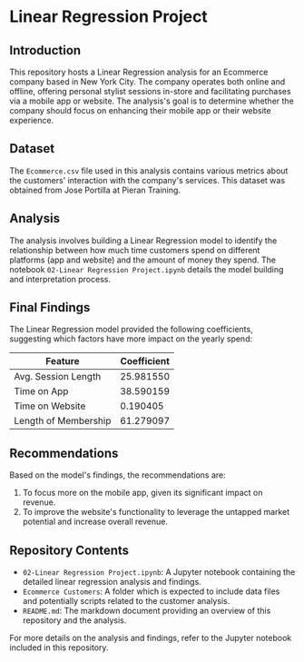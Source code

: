 # Linear Regression Project

## Introduction
This repository hosts a Linear Regression analysis for an Ecommerce company based in New York City. The company operates both online and offline, offering personal stylist sessions in-store and facilitating purchases via a mobile app or website. The analysis's goal is to determine whether the company should focus on enhancing their mobile app or their website experience.

## Dataset
The `Ecommerce.csv` file used in this analysis contains various metrics about the customers' interaction with the company's services. This dataset was obtained from Jose Portilla at Pieran Training.

## Analysis
The analysis involves building a Linear Regression model to identify the relationship between how much time customers spend on different platforms (app and website) and the amount of money they spend. The notebook `02-Linear Regression Project.ipynb` details the model building and interpretation process.

## Final Findings
The Linear Regression model provided the following coefficients, suggesting which factors have more impact on the yearly spend:

| Feature                | Coefficient |
|------------------------|-------------|
| Avg. Session Length    | 25.981550   |
| Time on App            | 38.590159   |
| Time on Website        | 0.190405    |
| Length of Membership   | 61.279097   |

## Recommendations
Based on the model's findings, the recommendations are:

1. To focus more on the mobile app, given its significant impact on revenue.
2. To improve the website's functionality to leverage the untapped market potential and increase overall revenue.

## Repository Contents
- `02-Linear Regression Project.ipynb`: A Jupyter notebook containing the detailed linear regression analysis and findings.
- `Ecommerce Customers`: A folder which is expected to include data files and potentially scripts related to the customer analysis.
- `README.md`: The markdown document providing an overview of this repository and the analysis.

For more details on the analysis and findings, refer to the Jupyter notebook included in this repository.

